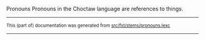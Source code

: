 Pronouns
Pronouns in the Choctaw language are references to things.

* * *

<small>This (part of) documentation was generated from [src/fst/stems/pronouns.lexc](https://github.com/giellalt/lang-cho/blob/main/src/fst/stems/pronouns.lexc)</small>

---

